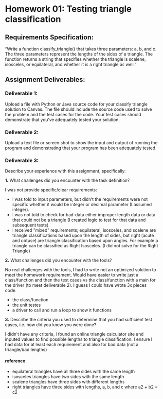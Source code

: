 # Homework 01: Testing triangle classification

## Requirements Specification:

“Write a function classify_triangle() that takes three  parameters: a, b, and c. The three parameters represent the lengths of the sides of a triangle. The function returns a string that specifies whether the triangle is scalene, isosceles, or equilateral, and whether it is a right triangle as well.”

## Assignment Deliverables:

### Deliverable 1:

Upload a file with Python or Java source code for your classify triangle solution to Canvas.  The file should include the source code used to solve the problem and the test cases for the code.  Your test cases should demonstrate that you've adequately tested your solution.

### Deliverable 2:

Upload a text file or screen shot to show the input and output of running the program and demonstrating that your program has been adequately tested.

### Deliverable 3:

Describe your experience with this assignment, specifically:

**1.**  What challenges did you encounter with the task definition?

I was not provide specific/clear requirements:

- I was told to input parameters, but didn't  the requirements were not specific whether it would be integer or decimal parameter (I assumed integer).
- I was not told to check for bad-data either improper length data or data that could not be a triangle (I created logic to test for that data and subsequent tests).
- I received "mixed" requirements; equilateral, isosceles, and scalene are triangle classifications based upon the length of sides, but right (acute and obtuse) are triangle classification based upon angles. For example a triangle can be classified as  Right Isosceles. (I did not solve for the Right Triangle)

**2.** What challenges did you encounter with the tools?

No real challenges with the tools, I had to write not an optimized solution to meet the homework requirement.  Would have easier to write just a class/function and then the test cases vs the class/function with a main for the driver (to meet deliverable 2).  I guess I could have wrote 3x pieces code:

- the class/function
- the unit testes
- a driver to call and run a loop to show it functions

**3.** Describe the criteria you used to determine that you had sufficient test cases, i.e. how did you know you were done?

I didn't have any criteria, I found an online triangle calculator site and inputed values to find possible lengths to triangle classification.  I ensure I had data for at least each requirement and also for bad data (not a triangle/bad lengths)

#### reference

- equilateral triangles have all three sides with the same length
- isosceles triangles have two sides with the same length
- scalene triangles have three sides with different lengths
- right triangles have three sides with lengths, a, b, and c where a2 + b2 = c2
